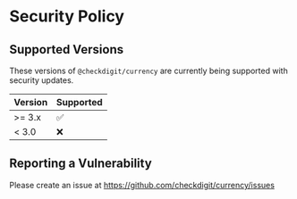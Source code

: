 # Security Policy

## Supported Versions

These versions of `@checkdigit/currency` are currently being supported with security updates.

| Version | Supported          |
| ------- | ------------------ |
| \>= 3.x | :white_check_mark: |
| \< 3.0  | :x:                |

## Reporting a Vulnerability

Please create an issue at https://github.com/checkdigit/currency/issues
